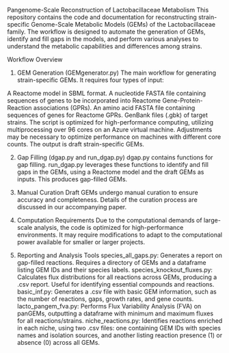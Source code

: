 Pangenome-Scale Reconstruction of Lactobacillaceae Metabolism
This repository contains the code and documentation for reconstructing strain-specific Genome-Scale Metabolic Models (GEMs) of the Lactobacillaceae family. The workflow is designed to automate the generation of GEMs, identify and fill gaps in the models, and perform various analyses to understand the metabolic capabilities and differences among strains.

Workflow Overview
1. GEM Generation (GEMgenerator.py)
The main workflow for generating strain-specific GEMs. It requires four types of input:

A Reactome model in SBML format.
A nucleotide FASTA file containing sequences of genes to be incorporated into Reactome Gene-Protein-Reaction associations (GPRs).
An amino acid FASTA file containing sequences of genes for Reactome GPRs.
GenBank files (.gbk) of target strains.
The script is optimized for high-performance computing, utilizing multiprocessing over 96 cores on an Azure virtual machine. Adjustments may be necessary to optimize performance on machines with different core counts. The output is draft strain-specific GEMs.

2. Gap Filling (dgap.py and run_dgap.py)
dgap.py contains functions for gap filling.
run_dgap.py leverages these functions to identify and fill gaps in the GEMs, using a Reactome model and the draft GEMs as inputs. This produces gap-filled GEMs.
3. Manual Curation
Draft GEMs undergo manual curation to ensure accuracy and completeness. Details of the curation process are discussed in our accompanying paper.

4. Computation Requirements
Due to the computational demands of large-scale analysis, the code is optimized for high-performance environments. It may require modifications to adapt to the computational power available for smaller or larger projects.

5. Reporting and Analysis Tools
species_all_gaps.py: Generates a report on gap-filled reactions. Requires a directory of GEMs and a dataframe listing GEM IDs and their species labels.
species_knockout_fluxes.py: Calculates flux distributions for all reactions across GEMs, producing a .csv report. Useful for identifying essential compounds and reactions.
basic_inf.py: Generates a .csv file with basic GEM information, such as the number of reactions, gaps, growth rates, and gene counts.
lacto_pangem_fva.py: Performs Flux Variability Analysis (FVA) on panGEMs, outputting a dataframe with minimum and maximum fluxes for all reactions/strains.
niche_reactions.py: Identifies reactions enriched in each niche, using two .csv files: one containing GEM IDs with species names and isolation sources, and another listing reaction presence (1) or absence (0) across all GEMs.
